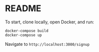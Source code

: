 # README

To start, clone locally, open Docker, and run:

```
docker-compose build
docker-compose up
```

Navigate to `http://localhost:3000/signup`
